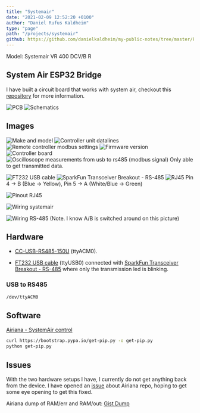 ```yaml
---
title: "Systemair"
date: "2021-02-09 12:52:20 +0100"
author: "Daniel Rufus Kaldheim"
type: "page"
path: "/projects/systemair"
github: https://github.com/danielkaldheim/my-public-notes/tree/master/Projects/Systemair
---
```



Model: Systemair  VR 400 DCV/B R

## System Air ESP32 Bridge

I have built a circuit board that works with system air, checkout this [repository](https://github.com/danielkaldheim/systemair-esp32-bridge) for more information.

![PCB](../../images/projects/systemair/images/System-Air-pcb.png)
![Schematics](../../images/projects/systemair/images/Schematic.png)

## Images

![Make and model](../../images/projects/systemair/images/IMG_3640.jpeg)
![Controller unit datalines](../../images/projects/systemair/images/IMG_1649.jpeg)
![Remote controller modbus settings](../../images/projects/systemair/images/IMG_3642.jpeg)
![Firmware version](../../images/projects/systemair/images/IMG_3649.jpeg)
![Controller board](../../images/projects/systemair/images/IMG_3644.jpeg)
![Oscilloscope measurements from usb to rs485 (modbus signal)](../../images/projects/systemair/images/IMG_3641.jpeg)
Only able to get transmitted data.

![FT232 USB cable](../../images/projects/systemair/images/IMG_3645.jpeg)
![SparkFun Transceiver Breakout - RS-485](../../images/projects/systemair/images/IMG_3646.jpeg)
![RJ45](../../images/projects/systemair/images/IMG_3647.jpeg)
Pin 4 -> B (Blue -> Yellow), Pin 5 -> A (White/Blue -> Green)

![Pinout RJ45](../../images/projects/systemair/images/RJ-45-Pinout-T-568B-pin-diagram.jpg)

![Wiring systemair](../../images/projects/systemair/images/wiring-systemair.png)

![Wiring RS-485](../../images/projects/systemair/images/IMG_3648.jpeg)
 (Note. I know A/B is switched around on this picture)

## Hardware

- [CC-USB-RS485-150U](https://www.ebay.com/itm/CC-USB-RS485-150U-EN-MPPT-Solar-Epsolar-Connected-To-PC-Communication-Cable-AM/253067353581?_trkparms=aid%3D111001%26algo%3DREC.SEED%26ao%3D1%26asc%3D20160908105057%26meid%3Dce8491f1276c43d089a89956ae6cabd5%26pid%3D100675%26rk%3D1%26rkt%3D15%26mehot%3Dnone%26sd%3D253067353581%26itm%3D253067353581%26pmt%3D0%26noa%3D1%26pg%3D2380057%26brand%3DUnbranded&_trksid=p2380057.c100675.m4236&_trkparms=pageci%3Af5d08b4f-e244-11ea-b6e6-74dbd1801c92%7Cparentrq%3A07db31991740aa465e7df92ffffff9aa%7Ciid%3A1) (ttyACM0).

- [FT232 USB cable](https://cdn-shop.adafruit.com/datasheets/FT232_Model.pdf) (ttyUSB0) connected with [SparkFun Transceiver Breakout - RS-485](https://www.sparkfun.com/products/10124) where only the transmission led is blinking.

### USB to RS485

```bash
/dev/ttyACM0
```

## Software

[Airiana - SystemAir control](https://github.com/BeamCtrl/Airiana)

```bash
curl https://bootstrap.pypa.io/get-pip.py -o get-pip.py
python get-pip.py
```

## Issues

With the two hardware setups I have, I currently do not get anything back from the device. I have opened an [issue](https://github.com/BeamCtrl/Airiana/issues/10) about Airiana repo, hoping to get some eye opening to get this fixed.

Airiana dump of RAM/err and RAM/out:
[Gist Dump](https://gist.github.com/danielkaldheim/cca07903f6734031c1fda6edd6703354)

